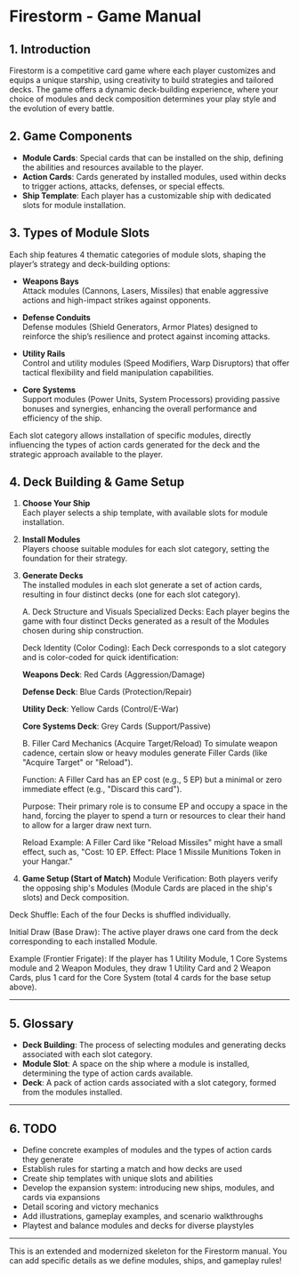 # Firestorm - Game Manual

## 1. Introduction

Firestorm is a competitive card game where each player customizes and equips a unique starship, using creativity to build strategies and tailored decks. The game offers a dynamic deck-building experience, where your choice of modules and deck composition determines your play style and the evolution of every battle.

## 2. Game Components

- **Module Cards**: Special cards that can be installed on the ship, defining the abilities and resources available to the player.
- **Action Cards**: Cards generated by installed modules, used within decks to trigger actions, attacks, defenses, or special effects.
- **Ship Template**: Each player has a customizable ship with dedicated slots for module installation.

## 3. Types of Module Slots

Each ship features 4 thematic categories of module slots, shaping the player’s strategy and deck-building options:

- **Weapons Bays**  
  Attack modules (Cannons, Lasers, Missiles) that enable aggressive actions and high-impact strikes against opponents.

- **Defense Conduits**  
  Defense modules (Shield Generators, Armor Plates) designed to reinforce the ship’s resilience and protect against incoming attacks.

- **Utility Rails**  
  Control and utility modules (Speed Modifiers, Warp Disruptors) that offer tactical flexibility and field manipulation capabilities.

- **Core Systems**  
  Support modules (Power Units, System Processors) providing passive bonuses and synergies, enhancing the overall performance and efficiency of the ship.

Each slot category allows installation of specific modules, directly influencing the types of action cards generated for the deck and the strategic approach available to the player.

## 4. Deck Building & Game Setup

1. **Choose Your Ship**  
   Each player selects a ship template, with available slots for module installation.

2. **Install Modules**  
   Players choose suitable modules for each slot category, setting the foundation for their strategy.

3. **Generate Decks**  
   The installed modules in each slot generate a set of action cards, resulting in four distinct decks (one for each slot category).

    A. Deck Structure and Visuals
    Specialized Decks: Each player begins the game with four distinct Decks generated as a result of the Modules chosen during ship construction.
    
    Deck Identity (Color Coding): Each Deck corresponds to a slot category and is color-coded for quick identification:
    
    **Weapons Deck**: Red Cards (Aggression/Damage)
    
    **Defense Deck**: Blue Cards (Protection/Repair)
    
    **Utility Deck**: Yellow Cards (Control/E-War)
    
    **Core Systems Deck**: Grey Cards (Support/Passive)
    
    B. Filler Card Mechanics (Acquire Target/Reload)
    To simulate weapon cadence, certain slow or heavy modules generate Filler Cards (like "Acquire Target" or "Reload").
    
    Function: A Filler Card has an EP cost (e.g., 5 EP) but a minimal or zero immediate effect (e.g., "Discard this card").
    
    Purpose: Their primary role is to consume EP and occupy a space in the hand, forcing the player to spend a turn or resources to clear their hand to allow for a larger draw next turn.
    
    Reload Example: A Filler Card like "Reload Missiles" might have a small effect, such as, "Cost: 10 EP. Effect: Place 1 Missile Munitions Token in your Hangar."

4. **Game Setup (Start of Match)**
Module Verification: Both players verify the opposing ship's Modules (Module Cards are placed in the ship's slots) and Deck composition.

Deck Shuffle: Each of the four Decks is shuffled individually.

Initial Draw (Base Draw): The active player draws one card from the deck corresponding to each installed Module.

Example (Frontier Frigate): If the player has 1 Utility Module, 1 Core Systems module and 2 Weapon Modules, they draw 1 Utility Card and 2 Weapon Cards, plus 1 card for the Core System (total 4 cards for the base setup above).

---

## 5. Glossary

- **Deck Building**: The process of selecting modules and generating decks associated with each slot category.
- **Module Slot**: A space on the ship where a module is installed, determining the type of action cards available.
- **Deck**: A pack of action cards associated with a slot category, formed from the modules installed.

---

## 6. TODO

- Define concrete examples of modules and the types of action cards they generate
- Establish rules for starting a match and how decks are used
- Create ship templates with unique slots and abilities
- Develop the expansion system: introducing new ships, modules, and cards via expansions
- Detail scoring and victory mechanics
- Add illustrations, gameplay examples, and scenario walkthroughs
- Playtest and balance modules and decks for diverse playstyles

---

This is an extended and modernized skeleton for the Firestorm manual. You can add specific details as we define modules, ships, and gameplay rules!
